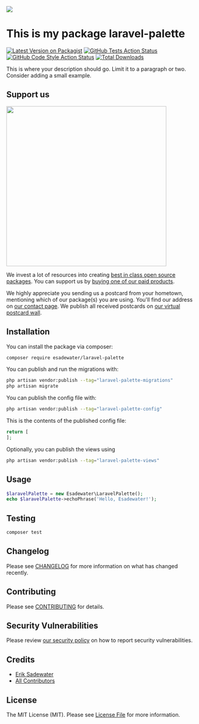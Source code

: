 
[<img src="https://github-ads.s3.eu-central-1.amazonaws.com/support-ukraine.svg?t=1" />](https://supportukrainenow.org)

# This is my package laravel-palette

[![Latest Version on Packagist](https://img.shields.io/packagist/v/esadewater/laravel-palette.svg?style=flat-square)](https://packagist.org/packages/esadewater/laravel-palette)
[![GitHub Tests Action Status](https://img.shields.io/github/workflow/status/esadewater/laravel-palette/run-tests?label=tests)](https://github.com/esadewater/laravel-palette/actions?query=workflow%3Arun-tests+branch%3Amain)
[![GitHub Code Style Action Status](https://img.shields.io/github/workflow/status/esadewater/laravel-palette/Fix%20PHP%20code%20style%20issues?label=code%20style)](https://github.com/esadewater/laravel-palette/actions?query=workflow%3A"Fix+PHP+code+style+issues"+branch%3Amain)
[![Total Downloads](https://img.shields.io/packagist/dt/esadewater/laravel-palette.svg?style=flat-square)](https://packagist.org/packages/esadewater/laravel-palette)

This is where your description should go. Limit it to a paragraph or two. Consider adding a small example.

## Support us

[<img src="https://github-ads.s3.eu-central-1.amazonaws.com/laravel-palette.jpg?t=1" width="419px" />](https://spatie.be/github-ad-click/laravel-palette)

We invest a lot of resources into creating [best in class open source packages](https://spatie.be/open-source). You can support us by [buying one of our paid products](https://spatie.be/open-source/support-us).

We highly appreciate you sending us a postcard from your hometown, mentioning which of our package(s) you are using. You'll find our address on [our contact page](https://spatie.be/about-us). We publish all received postcards on [our virtual postcard wall](https://spatie.be/open-source/postcards).

## Installation

You can install the package via composer:

```bash
composer require esadewater/laravel-palette
```

You can publish and run the migrations with:

```bash
php artisan vendor:publish --tag="laravel-palette-migrations"
php artisan migrate
```

You can publish the config file with:

```bash
php artisan vendor:publish --tag="laravel-palette-config"
```

This is the contents of the published config file:

```php
return [
];
```

Optionally, you can publish the views using

```bash
php artisan vendor:publish --tag="laravel-palette-views"
```

## Usage

```php
$laravelPalette = new Esadewater\LaravelPalette();
echo $laravelPalette->echoPhrase('Hello, Esadewater!');
```

## Testing

```bash
composer test
```

## Changelog

Please see [CHANGELOG](CHANGELOG.md) for more information on what has changed recently.

## Contributing

Please see [CONTRIBUTING](https://github.com/esadewater/.github/blob/main/CONTRIBUTING.md) for details.

## Security Vulnerabilities

Please review [our security policy](../../security/policy) on how to report security vulnerabilities.

## Credits

- [Erik Sadewater](https://github.com/esadewater)
- [All Contributors](../../contributors)

## License

The MIT License (MIT). Please see [License File](LICENSE.md) for more information.
